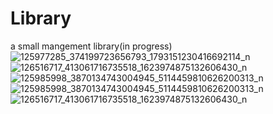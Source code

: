 # Library
a small mangement library(in progress)
![125977285_374199723656793_1793151230416692114_n](https://user-images.githubusercontent.com/47975444/118336366-6f34da80-b509-11eb-8b5c-cf9897d124e2.png)
![126516717_413061716735518_1623974875132606430_n](https://user-images.githubusercontent.com/47975444/118336369-70660780-b509-11eb-8048-08b668931bdd.jpg)
![125985998_3870134743004945_5114459810626200313_n](https://user-images.githubusercontent.com/47975444/118336373-71973480-b509-11eb-9605-f6a74f55314a.jpg)
![125985998_3870134743004945_5114459810626200313_n](https://user-images.githubusercontent.com/47975444/118336398-7f4cba00-b509-11eb-8d46-6dad55d02f1b.jpg)![126516717_413061716735518_1623974875132606430_n](https://user-images.githubusercontent.com/47975444/118336403-81af1400-b509-11eb-8c51-e41cd16f6c85.jpg)


